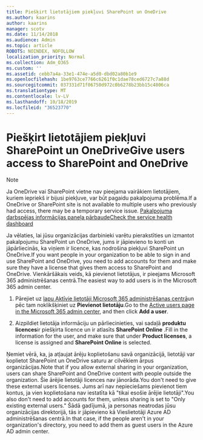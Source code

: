 ```yaml
---
title: Piešķirt lietotājiem piekļuvi SharePoint un OneDrive
ms.author: kaarins
author: kaarins
manager: scotv
ms.date: 11/14/2018
ms.audience: Admin
ms.topic: article
ROBOTS: NOINDEX, NOFOLLOW
localization_priority: Normal
ms.collection: Adm_O365
ms.custom: ''
ms.assetid: cebb7a4a-33e1-474e-a5d0-dbd02a80b1e9
ms.openlocfilehash: 1be9763ce7766c6261f0c1dae78ced6727c7a88d
ms.sourcegitcommit: 037331d71f06750d972c0b6278b23bb15c4806ca
ms.translationtype: MT
ms.contentlocale: lv-LV
ms.lasthandoff: 10/18/2019
ms.locfileid: "36523770"
---
```

# <a name="give-users-access-to-sharepoint-and-onedrive"></a><span data-ttu-id="aa589-102">Piešķirt lietotājiem piekļuvi SharePoint un OneDrive</span><span class="sxs-lookup"><span data-stu-id="aa589-102">Give users access to SharePoint and OneDrive</span></span>

> [!NOTE]
> <span data-ttu-id="aa589-103">Ja OneDrive vai SharePoint vietne nav pieejama vairākiem lietotājiem, kuriem iepriekš ir bijusi piekļuve, var būt pagaidu pakalpojuma problēma.</span><span class="sxs-lookup"><span data-stu-id="aa589-103">If a OneDrive or SharePoint site is not available to multiple users who previously had access, there may be a temporary service issue.</span></span> [<span data-ttu-id="aa589-104">Pakalpojuma darbspējas informācijas paneļa pārbaude</span><span class="sxs-lookup"><span data-stu-id="aa589-104">Check the service health dashboard</span></span>](https://portal.office.com/adminportal/home#/servicehealth)
  
<span data-ttu-id="aa589-105">Ja vēlaties, lai jūsu organizācijas darbinieki varētu pierakstīties un izmantot pakalpojumu SharePoint un OneDrive, jums ir jāpievieno to konti un jāpārliecinās, ka viņiem ir licence, kas nodrošina piekļuvi SharePoint un OneDrive.</span><span class="sxs-lookup"><span data-stu-id="aa589-105">If you want people in your organization to be able to sign in and use SharePoint and OneDrive, you need to add accounts for them and make sure they have a license that gives them access to SharePoint and OneDrive.</span></span> <span data-ttu-id="aa589-106">Vienkāršākais veids, kā pievienot lietotājus, ir pieejams Microsoft 365 administrēšanas centrā.</span><span class="sxs-lookup"><span data-stu-id="aa589-106">The easiest way to add users is in the Microsoft 365 admin center.</span></span>
  
1. <span data-ttu-id="aa589-107">Pārejiet uz [lapu Aktīvie lietotāji Microsoft 365 administrēšanas centrā](https://portal.office.com/adminportal/home#/users)un pēc tam noklikšķiniet uz **Pievienot lietotāju**.</span><span class="sxs-lookup"><span data-stu-id="aa589-107">Go to the [Active users page in the Microsoft 365 admin center](https://portal.office.com/adminportal/home#/users), and then click **Add a user**.</span></span>
    
2. <span data-ttu-id="aa589-108">Aizpildiet lietotāja informāciju un pārliecinieties, vai sadaļā **produktu licences**ir piešķirta licence un ir atlasīts **SharePoint Online** .</span><span class="sxs-lookup"><span data-stu-id="aa589-108">Fill in the information for the user, and make sure that under **Product licenses**, a license is assigned and **SharePoint Online** is selected.</span></span> 
    
<span data-ttu-id="aa589-109">Ņemiet vērā, ka, ja atļaujat ārēju koplietošanu savā organizācijā, lietotāji var koplietot SharePoint un OneDrive saturu ar cilvēkiem ārpus organizācijas.</span><span class="sxs-lookup"><span data-stu-id="aa589-109">Note that if you allow external sharing in your organization, users can share SharePoint and OneDrive content with people outside the organization.</span></span> <span data-ttu-id="aa589-110">Šie ārējie lietotāji licences nav jānorāda.</span><span class="sxs-lookup"><span data-stu-id="aa589-110">You don't need to give these external users licenses.</span></span> <span data-ttu-id="aa589-111">Jums arī nav nepieciešams pievienot tiem kontus, ja vien koplietošana nav iestatīta kā "tikai esošie ārējie lietotāji".</span><span class="sxs-lookup"><span data-stu-id="aa589-111">You also don't need to add accounts for them, unless sharing is set to "Only existing external users."</span></span> <span data-ttu-id="aa589-112">Šādā gadījumā, ja personas neatrodas jūsu organizācijas direktorijā, tās ir jāpievieno kā Vieslietotāji Azure AD administrēšanas centrā.</span><span class="sxs-lookup"><span data-stu-id="aa589-112">In that case, if the people aren't in your organization's directory, you need to add them as guest users in the Azure AD admin center.</span></span>
  

